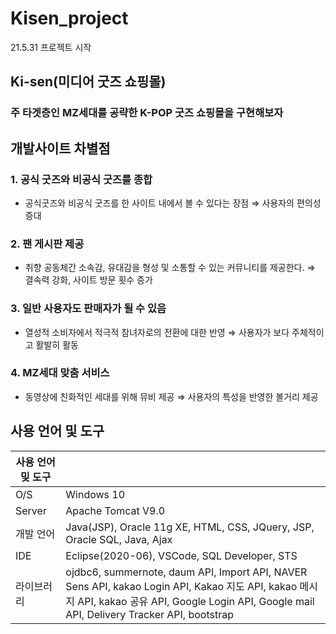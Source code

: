 # Kisen_project

21.5.31
프로젝트 시작

## Ki-sen(미디어 굿즈 쇼핑몰)

### 주 타겟층인 MZ세대를 공략한 K-POP 굿즈 쇼핑몰을 구현해보자

## 개발사이트 차별점
### 1. 공식 굿즈와 비공식 굿즈를 종합

- 공식굿즈와 비공식 굿즈를 한 사이트 내에서 볼 수 있다는 장점 ⇒ 사용자의 편의성 증대

### 2. 팬 게시판 제공

- 취향 공동체간 소속감, 유대감을 형성 및 소통할 수 있는 커뮤니티를 제공한다. ⇒ 결속력 강화, 사이트 방문 횟수 증가

### 3. 일반 사용자도 판매자가 될 수 있음

- 열성적 소비자에서 적극적 참녀자로의 전환에 대한 반영 ⇒ 사용자가 보다 주체적이고 활발히 활동

### 4. MZ세대 맞춤 서비스

- 동영상에 친화적인 세대를 위해 뮤비 제공 ⇒ 사용자의 특성을 반영한 볼거리 제공

## 사용 언어 및 도구

|사용 언어 및 도구||
|------|------|
|O/S|Windows 10|
|Server|Apache Tomcat V9.0|
|개발 언어|Java(JSP), Oracle 11g XE, HTML, CSS, JQuery, JSP, Oracle SQL, Java, Ajax|
|IDE|Eclipse(2020-06), VSCode, SQL Developer, STS|
|라이브러리|ojdbc6, summernote, daum API, Import API, NAVER Sens API, kakao Login API, Kakao 지도 API, kakao 메시지 API, kakao 공유 API,  Google Login API, Google mail API, Delivery Tracker API, bootstrap|
